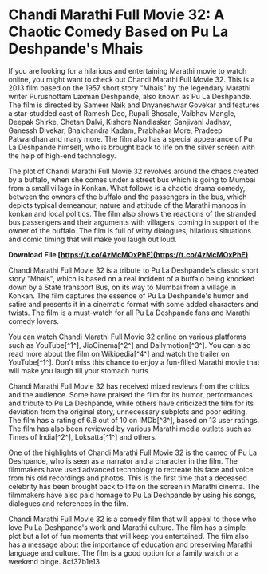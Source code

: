 # Chandi Marathi Full Movie 32: A Chaotic Comedy Based on Pu La Deshpande's Mhais
  
If you are looking for a hilarious and entertaining Marathi movie to watch online, you might want to check out Chandi Marathi Full Movie 32. This is a 2013 film based on the 1957 short story "Mhais" by the legendary Marathi writer Purushottam Laxman Deshpande, also known as Pu La Deshpande. The film is directed by Sameer Naik and Dnyaneshwar Govekar and features a star-studded cast of Ramesh Deo, Rupali Bhosale, Vaibhav Mangle, Deepak Shirke, Chetan Dalvi, Kishore Nandlaskar, Sanjivani Jadhav, Ganessh Divekar, Bhalchandra Kadam, Prabhakar More, Pradeep Patwardhan and many more. The film also has a special appearance of Pu La Deshpande himself, who is brought back to life on the silver screen with the help of high-end technology.
  
The plot of Chandi Marathi Full Movie 32 revolves around the chaos created by a buffalo, when she comes under a street bus which is going to Mumbai from a small village in Konkan. What follows is a chaotic drama comedy, between the owners of the buffalo and the passengers in the bus, which depicts typical demeanour, nature and attitude of the Marathi manoos in konkan and local politics. The film also shows the reactions of the stranded bus passengers and their arguments with villagers, coming in support of the owner of the buffalo. The film is full of witty dialogues, hilarious situations and comic timing that will make you laugh out loud.
 
**Download File  [https://t.co/4zMcMOxPhE](https://t.co/4zMcMOxPhE)**


  
Chandi Marathi Full Movie 32 is a tribute to Pu La Deshpande's classic short story "Mhais", which is based on a real incident of a buffalo being knocked down by a State transport Bus, on its way to Mumbai from a village in Konkan. The film captures the essence of Pu La Deshpande's humor and satire and presents it in a cinematic format with some added characters and twists. The film is a must-watch for all Pu La Deshpande fans and Marathi comedy lovers.
  
You can watch Chandi Marathi Full Movie 32 online on various platforms such as YouTube[^1^], JioCinema[^2^] and Dailymotion[^3^]. You can also read more about the film on Wikipedia[^4^] and watch the trailer on YouTube[^1^]. Don't miss this chance to enjoy a fun-filled Marathi movie that will make you laugh till your stomach hurts.
  
Chandi Marathi Full Movie 32 has received mixed reviews from the critics and the audience. Some have praised the film for its humor, performances and tribute to Pu La Deshpande, while others have criticized the film for its deviation from the original story, unnecessary subplots and poor editing. The film has a rating of 6.8 out of 10 on IMDb[^3^], based on 13 user ratings. The film has also been reviewed by various Marathi media outlets such as Times of India[^2^], Loksatta[^1^] and others.
  
One of the highlights of Chandi Marathi Full Movie 32 is the cameo of Pu La Deshpande, who is seen as a narrator and a character in the film. The filmmakers have used advanced technology to recreate his face and voice from his old recordings and photos. This is the first time that a deceased celebrity has been brought back to life on the screen in Marathi cinema. The filmmakers have also paid homage to Pu La Deshpande by using his songs, dialogues and references in the film.
  
Chandi Marathi Full Movie 32 is a comedy film that will appeal to those who love Pu La Deshpande's work and Marathi culture. The film has a simple plot but a lot of fun moments that will keep you entertained. The film also has a message about the importance of education and preserving Marathi language and culture. The film is a good option for a family watch or a weekend binge.
 8cf37b1e13
 

